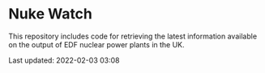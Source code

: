 # Nuke Watch

This repository includes code for retrieving the latest information available on the output of EDF nuclear power plants in the UK.

Last updated: 2022-02-03 03:08
